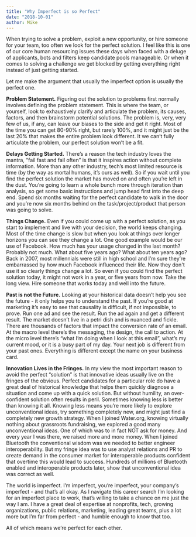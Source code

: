 ```yaml
---
title: "Why Imperfect is so Perfect"
date: "2018-10-01"
author: Mike
---
```


When trying to solve a problem, exploit a new opportunity, or hire someone for your team, too often we look for the perfect solution. I feel like this is one of our core human resourcing issues these days when faced with a deluge of applicants, bots and filters keep candidate pools manageable. Or when it comes to solving a challenge we get blocked by getting everything right instead of just getting started.

Let me make the argument that usually the imperfect option is usually the perfect one.

**Problem Statement.** Figuring out the solution to problems first normally involves defining the problem statement. This is where the team, or yourself, look to exhaustively clarify and articulate the problem, its causes, factors, and then brainstorm potential solutions. The problem is, very, very few of us, if any, can leave our biases to the side and get it right. Most of the time you can get 80-90% right, but rarely 100%, and it might just be the last 20% that makes the entire problem look different. It we can’t fully articulate the problem, our perfect solution won’t be a fit.

**Delays Getting Started.** There’s a reason the tech industry loves the mantra, “fail fast and fail often” is that it inspires action without complete information. More than any other industry, tech’s most limited resource is time (by the way as mortal humans, it’s ours as well). So if you wait until you find the perfect solution the market has moved on and often you’re left in the dust. You’re going to learn a whole bunch more through iteration than analysis, so get some basic instructions and jump head first into the deep end. Spend six months waiting for the perfect candidate to walk in the door and you’re now six months behind on the task/project/product that person was going to solve.

**Things Change.** Even if you could come up with a perfect solution, as you start to implement and live with your decision, the world keeps changing. Most of the time change is slow but when you look at things over longer horizons you can see they change a lot. One good example would be our use of Facebook. How much has your usage changed in the last month? Probably not much. What about five years ago? What about ten years ago? Back in 2007, most millennials were still in high school and I’m sure they’re embarrassed by how much Facebook influenced their life. Now they don't use it so clearly things change a lot. So even if you could find the perfect solution today, it might not work in a year, or five years from now. Take the long view. Hire someone that works today and well into the future.

**Past is not the Future.** Looking at your historical data doesn’t help you see the future - it only helps you to understand the past. If you’re good at marketing it’s easy to see that causality is difficult, if not impossible, to prove. Run one ad and see the result. Run the ad again and get a different result. The market doesn’t live in a petri dish and is nuanced and fickle. There are thousands of factors that impact the conversion rate of an email. At the macro level there’s the messaging, the design, the call to action. At the micro level there’s “what I’m doing when I look at this email”, what’s my current mood, or it is a busy part of my day. Your next job is different from your past ones. Everything is different except the name on your business card.

**Innovation Lives in the Fringes.** In my view the most important reason to avoid the perfect “solution” is that innovative ideas usually live on the fringes of the obvious. Perfect candidates for a particular role do have a great deal of historical knowledge that helps them quickly diagnose a situation and come up with a quick solution. But without humility, an over-confident solution often results in peril. Sometimes knowing less is better than knowing it all. Knowing less means you’re more likely to explore unconventional ideas, try something completely new, and might just find a completely new growth strategy. When I joined Water.org, knowing virtually nothing about grassroots fundraising, we explored a good many unconventional ideas. One of which was to in fact NOT ask for money. And every year I was there, we raised more and more money. When I joined Bluetooth the conventional wisdom was we needed to better engineer interoperability. But my fringe idea was to use analyst relations and PR to create demand in the consumer market for interoperable products confident that overtime this would lead to success. Hundreds of millions of Bluetooth enabled and interoperable products later, show that unconventional idea was correct as well.

The world is imperfect. I’m imperfect, you’re imperfect, your company’s imperfect - and that’s all okay. As I navigate this career search I’m looking for an imperfect place to work, that’s willing to take a chance on me just the way I am. I have a great deal of expertise at nonprofits, tech, growing organizations, public relations, marketing, leading great teams, plus a lot more but I’m far from perfect - and humble enough to know that too.

All of which means we’re perfect for each other.
